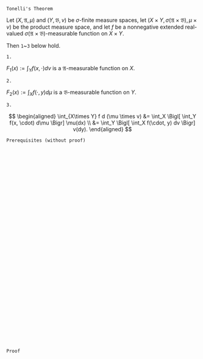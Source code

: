 ```
Tonelli's Theorem
```

Let $(X, \mathfrak{A}, \mu)$ and $(Y, \mathfrak{B}, v)$ be $\sigma$-finite measure spaces,
let $(X\times Y, \sigma(\mathfrak{A} \times \mathfrak{B}), \mu\times v)$ be the product measure space,
and let $f$ be a nonnegative extended real-valued $\sigma(\mathfrak{A} \times \mathfrak{B})$-measurable function on $X\times Y$.

Then `1`~`3` below hold.

`1.`

$F_1(x):=\int_Y f(x, \cdot) d v$ is a $\mathfrak{A}$-measurable function on $X$.

`2.`

$F_2(x):=\int_X f(\cdot, y) d \mu$ is a $\mathfrak{B}$-measurable function on $Y$.

`3.`

$$
\begin{aligned}
\int_{X\times Y} f d (\mu \times v)
&= \int_X \Bigl[ \int_Y f(x, \cdot) d\mu \Bigr] \mu(dx) \\
&= \int_Y \Bigl[ \int_X f(\cdot, y) dv \Bigr] v(dy).
\end{aligned}
$$

```
Prerequisites (without proof)
```



<br>
<br>
<br>
<br>
<br>
<br>
<br>
<br>
<br>
<br>
<br>
<br>
<br>
<br>
<br>
<br>
<br>
<br>
<br>
<br>
<br>
<br>
<br>
<br>
<br>
<br>
<br>
<br>
<br>
<br>


```
Proof
```
